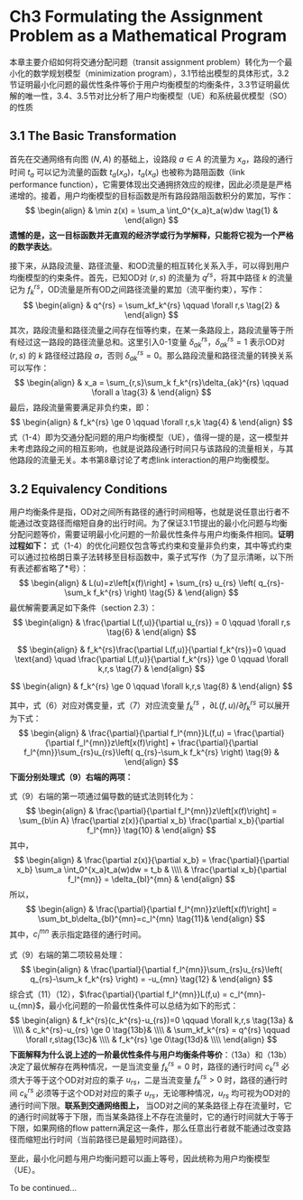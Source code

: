 # Ch3 Formulating the Assignment Problem as a Mathematical Program

本章主要介绍如何将交通分配问题（transit assignment problem）转化为一个最小化的数学规划模型（minimization program），3.1节给出模型的具体形式，3.2节证明最小化问题的最优性条件等价于用户均衡模型的均衡条件，3.3节证明最优解的唯一性，3.4、3.5节对比分析了用户均衡模型（UE）和系统最优模型（SO）的性质

## 3.1 The Basic Transformation

首先在交通网络有向图 $(N,A)$ 的基础上，设路段 $a\in A$ 的流量为 $x_a$，路段的通行时间 $t_a$ 可以记为流量的函数 $t_a(x_a)$，$t_a(x_a)$ 也被称为路阻函数（link performance function），它需要体现出交通拥挤效应的规律，因此必须是是严格递增的。接着，用户均衡模型的目标函数是所有路段路阻函数积分的累加，写作：
$$
\begin{align}
& \min z(x) = \sum_a \int_0^{x_a}t_a(w)dw \tag{1} &
\end{align}
$$
**遗憾的是，这一目标函数并无直观的经济学或行为学解释，只能将它视为一个严格的数学表达**。

接下来，从路段流量、路径流量、和OD流量的相互转化关系入手，可以得到用户均衡模型的约束条件。首先，已知OD对 $(r,s)$ 的流量为 $q^{rs}$，将其中路径 $k$ 的流量记为 $f_{k}^{rs}$，OD流量是所有OD之间路径流量的累加（流平衡约束），写作：
$$
\begin{align}
& q^{rs} = \sum_kf_k^{rs} \qquad \forall r,s \tag{2} &
\end{align}
$$
其次，路段流量和路径流量之间存在恒等约束，在某一条路段上，路段流量等于所有经过这一路段的路径流量总和。这里引入0-1变量 $\delta_{ak}^{rs}$，$\delta_{ak}^{rs}=1$ 表示OD对 $(r,s)$ 的 $k$ 路径经过路段 $a$，否则 $\delta_{ak}^{rs}=0$。那么路段流量和路径流量的转换关系可以写作：
$$
\begin{align}
& x_a = \sum_{r,s}\sum_k f_k^{rs}\delta_{ak}^{rs} \qquad \forall a \tag{3} &
\end{align}
$$
最后，路段流量需要满足非负约束，即：
$$
\begin{align}
& f_k^{rs} \ge 0 \qquad \forall r,s,k \tag{4} &
\end{align}
$$
式（1-4）即为交通分配问题的用户均衡模型（UE），值得一提的是，这一模型并未考虑路段之间的相互影响，也就是说路段通行时间只与该路段的流量相关，与其他路段的流量无关。本书第8章讨论了考虑link interaction的用户均衡模型。

## 3.2 Equivalency Conditions

用户均衡条件是指，OD对之间所有路径的通行时间相等，也就是说任意出行者不能通过改变路径而缩短自身的出行时间。为了保证3.1节提出的最小化问题与均衡分配问题等价，需要证明最小化问题的一阶最优性条件与用户均衡条件相同。**证明过程如下：**
式（1-4）的优化问题仅包含等式约束和变量非负约束，其中等式约束可以通过拉格朗日乘子法转移至目标函数中，乘子式写作（为了显示清晰，以下所有表述都省略了\*号）：
$$
\begin{align}
& L(u)=z\left[x(f)\right] + \sum_{rs} u_{rs} \left( q_{rs}- \sum_k f_k^{rs} \right) \tag{5} &
\end{align}
$$
最优解需要满足如下条件（section 2.3）：
$$
\begin{align}
& \frac{\partial L(f,u)}{\partial u_{rs}} = 0 \qquad \forall r,s
\tag{6} &
\end{align}
$$

$$
\begin{align}
& f_k^{rs}\frac{\partial L(f,u)}{\partial f_k^{rs}}=0 
\quad \text{and} \quad
\frac{\partial L(f,u)}{\partial f_k^{rs}} \ge 0 \qquad \forall k,r,s
\tag{7} &
\end{align}
$$

$$
\begin{align}
& f_k^{rs} \ge 0  \qquad \forall k,r,s \tag{8} &
\end{align}
$$

其中，式（6）对应对偶变量，式（7）对应流变量 $f_k^{rs}$ ，${\partial L(f,u)}/{\partial f_k^{rs}}$ 可以展开为下式：
$$
\begin{align}
& \frac{\partial}{\partial f_l^{mn}}L(f,u) = 
\frac{\partial}{\partial f_l^{mn}}z\left[x(f)\right] +
\frac{\partial}{\partial f_l^{mn}}\sum_{rs}u_{rs}\left( q_{rs}-\sum_k f_k^{rs} \right)
\tag{9} &
\end{align}
$$
**下面分别处理式（9）右端的两项：**

式（9）右端的第一项通过偏导数的链式法则转化为：
$$
\begin{align}
& \frac{\partial}{\partial f_l^{mn}}z\left[x(f)\right] =
\sum_{b\in A} \frac{\partial z(x)}{\partial x_b} \frac{\partial x_b}{\partial f_l^{mn}}
\tag{10} &
\end{align}
$$
其中，
$$
\begin{align}
& \frac{\partial z(x)}{\partial x_b} = \frac{\partial}{\partial x_b} \sum_a \int_0^{x_a}t_a(w)dw = t_b & \\\\
& \frac{\partial x_b}{\partial f_l^{mn}} = \delta_{bl}^{mn} &
\end{align}
$$
所以，
$$
\begin{align}
& \frac{\partial}{\partial f_l^{mn}}z\left[x(f)\right] = \sum_bt_b\delta_{bl}^{mn}=c_l^{mn} \tag{11}&
\end{align}
$$
其中，$c_l^{mn}$ 表示指定路径的通行时间。

式（9）右端的第二项较易处理：
$$
\begin{align}
& \frac{\partial}{\partial f_l^{mn}}\sum_{rs}u_{rs}\left( q_{rs}-\sum_k f_k^{rs} \right) = -u_{mn}
\tag{12} &
\end{align}
$$
综合式（11）（12），$\frac{\partial}{\partial f_l^{mn}}L(f,u) = c_l^{mn}-u_{mn}$，最小化问题的一阶最优性条件可以总结为如下的形式：
$$
\begin{align}
& f_k^{rs}(c_k^{rs}-u_{rs})=0 \qquad \forall k,r,s \tag{13a} & \\\\
& c_k^{rs}-u_{rs} \ge 0 \tag{13b}& \\\\
& \sum_kf_k^{rs} = q^{rs} \qquad \forall r,s\tag{13c}& \\\\
& f_k^{rs} \ge 0\tag{13d}& \\\\
\end{align}
$$
**下面解释为什么说上述的一阶最优性条件与用户均衡条件等价**：（13a）和（13b）决定了最优解存在两种情况，一是当流变量 $f_k^{rs}=0$ 时，路径的通行时间 $c_k^{rs}$ 必须大于等于这个OD对对应的乘子 $u_{rs}$，二是当流变量 $f_k^{rs}>0$ 时，路径的通行时间 $c_k^{rs}$ 必须等于这个OD对对应的乘子 $u_{rs}$，无论哪种情况，$u_{rs}$ 均可视为OD对的通行时间下限。**联系到交通网络图上，** 当OD对之间的某条路径上存在流量时，它的通行时间就等于下限，而当某条路径上不存在流量时，它的通行时间就大于等于下限，如果网络的flow pattern满足这一条件，那么任意出行者就不能通过改变路径而缩短出行时间（当前路径已是最短时间路径）。

至此，最小化问题与用户均衡问题可以画上等号，因此统称为用户均衡模型（UE）。



To be continued...

